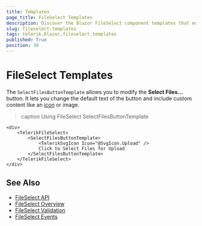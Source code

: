 ```yaml
---
title: Templates
page_title: FileSelect Templates
description: Discover the Blazor FileSelect component templates that enable you to customize the rendered button. The templates allow you to change the text and add custom content. 
slug: fileselect-templates
tags: telerik,blazor,fileselect,templates
published: True
position: 30
---
```


# FileSelect Templates

The `SelectFilesButtonTemplate` allows you to modify the **Select Files...** button. It lets you change the default text of the button and include custom content like an [icon](slug://common-features-icons) or image.

>caption Using FileSelect SelectFilesButtonTemplate

```CSHTML
<div>
    <TelerikFileSelect>
        <SelectFilesButtonTemplate>
            <TelerikSvgIcon Icon="@SvgIcon.Upload" />
            Click to Select Files for Upload
        </SelectFilesButtonTemplate>
    </TelerikFileSelect>
</div>
```

## See Also

* [FileSelect API](slug://Telerik.Blazor.Components.TelerikFileSelect)
* [FileSelect Overview](slug://fileselect-overview)
* [FileSelect Validation](slug://fileselect-validation)
* [FileSelect Events](slug://fileselect-events)